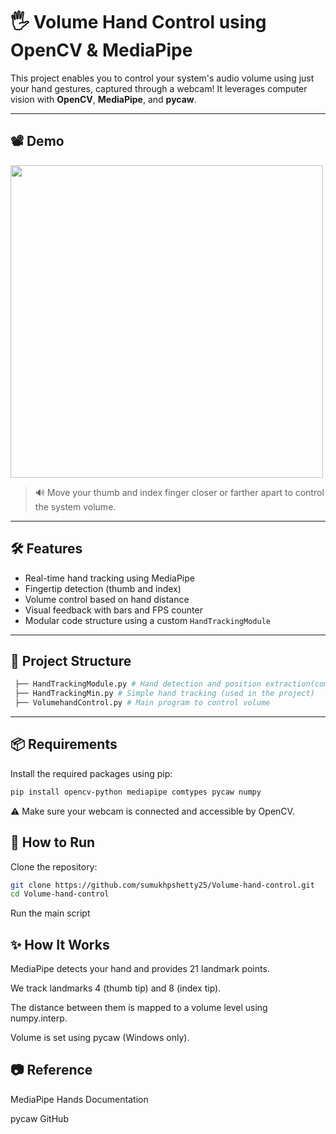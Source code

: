 # 🖐️ Volume Hand Control using OpenCV & MediaPipe

This project enables you to control your system's audio volume using just your hand gestures, captured through a webcam! It leverages computer vision with **OpenCV**, **MediaPipe**, and **pycaw**.

---

## 📽️ Demo

<img src="images/demo.gif" width="500"/>

> 🔊 Move your thumb and index finger closer or farther apart to control the system volume.

---

## 🛠️ Features

- Real-time hand tracking using MediaPipe
- Fingertip detection (thumb and index)
- Volume control based on hand distance
- Visual feedback with bars and FPS counter
- Modular code structure using a custom `HandTrackingModule`

---

## 📁 Project Structure
```bash
 ├── HandTrackingModule.py # Hand detection and position extraction(common hand tracking module) 
 ├── HandTrackingMin.py # Simple hand tracking (used in the project) 
 ├── VolumehandControl.py # Main program to control volume 
```
---

## 📦 Requirements

Install the required packages using pip:

```bash
pip install opencv-python mediapipe comtypes pycaw numpy
```
⚠️ Make sure your webcam is connected and accessible by OpenCV.

## 🚀 How to Run
Clone the repository:
```bash
git clone https://github.com/sumukhpshetty25/Volume-hand-control.git
cd Volume-hand-control
```
Run the main script

## ✨ How It Works
MediaPipe detects your hand and provides 21 landmark points.

We track landmarks 4 (thumb tip) and 8 (index tip).

The distance between them is mapped to a volume level using numpy.interp.

Volume is set using pycaw (Windows only).

## 📷 Reference
MediaPipe Hands Documentation

pycaw GitHub
